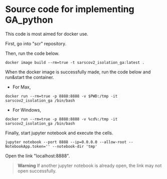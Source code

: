 # Source code for implementing GA_python

This code is most aimed for docker use.

First, go into "scr" repository.

Then, run the code below.

`docker image build --rm=true -t sarscov2_isolation_ga:latest .`

When the docker image is successfully made, run the code below and run&start the container.

- For Max,

`docker run --rm=true -p 8888:8888 -v $PWD:/tmp -it sarscov2_isolation_ga /bin/bash`

- For Windows,

`docker run --rm=true -p 8888:8888 -v %cd%:/tmp -it sarscov2_isolation_ga /bin/bash`

Finally, start jupyter notebook and execute the cells.

`jupyter notebook --port 8888 --ip=0.0.0.0 --allow-root --NotebookApp.token='' --notebook-dir 'tmp'`

Open the link "localhost:8888".

> **Warning**
> If another jupyter notebook is already open, the link may not open successfully.
